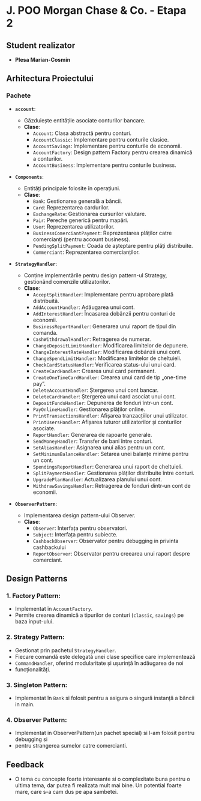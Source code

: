 # J. POO Morgan Chase & Co. - Etapa 2

## Student realizator
- **Plesa Marian-Cosmin**


## Arhitectura Proiectului

### Pachete

- **`account`**:
    - Găzduiește entitățile asociate conturilor bancare.
    - **Clase**:
        - `Account`: Clasa abstractă pentru conturi.
        - `AccountClassic`: Implementare pentru conturile clasice.
        - `AccountSavings`: Implementare pentru conturile de economii.
        - `AccountFactory`: Design pattern Factory pentru crearea dinamică a conturilor.
        - `AccountBusiness`: Implementare pentru conturile business.

- **`Components`**:
    - Entități principale folosite în operațiuni.
    - **Clase**:
        - `Bank`: Gestionarea generală a băncii.
        - `Card`: Reprezentarea cardurilor.
        - `ExchangeRate`: Gestionarea cursurilor valutare.
        - `Pair`: Pereche generică pentru mapări.
        - `User`: Reprezentarea utilizatorilor.
        - `BusinessComerciantPayment`: Reprezentarea plăților catre comercianți (pentru account business).
        - `PendingSplitPayment`: Coada de așteptare pentru plăți distribuite.
        - `Commerciant`: Reprezentarea comercianților.

- **`StrategyHandler`**:
    - Conține implementările pentru design pattern-ul Strategy, gestionând comenzile utilizatorilor.
    - **Clase**:
        - `AcceptSplitHandler`: Implementare pentru aprobare plată distribuită.
        - `AddAccountHandler`: Adăugarea unui cont.
        - `AddInterestHandler`: Încasarea dobânzii pentru conturi de economii.
        - `BusinessReportHandler`: Generarea unui raport de tipul din comanda.
        - `CashWithdrawalHandler`: Retragerea de numerar.
        - `ChangeDepositLimitHandler`: Modificarea limitelor de depunere.
        - `ChangeInterestRateHandler`: Modificarea dobânzii unui cont.
        - `ChangeSpendLimitHandler`: Modificarea limitelor de cheltuieli.
        - `CheckCardStatusHandler`: Verificarea status-ului unui card.
        - `CreateCardHandler`: Crearea unui card permanent.
        - `CreateOneTimeCardHandler`: Crearea unui card de tip „one-time pay”.
        - `DeleteAccountHandler`: Ștergerea unui cont bancar.
        - `DeleteCardHandler`: Ștergerea unui card asociat unui cont.
        - `DepositFundsHandler`: Depunerea de fonduri într-un cont.
        - `PayOnlineHandler`: Gestionarea plăților online.
        - `PrintTransactionsHandler`: Afișarea tranzacțiilor unui utilizator.
        - `PrintUsersHandler`: Afișarea tuturor utilizatorilor și conturilor asociate.
        - `ReportHandler`: Generarea de rapoarte generale.
        - `SendMoneyHandler`: Transfer de bani între conturi.
        - `SetAliasHandler`: Asignarea unui alias pentru un cont.
        - `SetMinimumBalanceHandler`: Setarea unei balanțe minime pentru un cont.
        - `SpendingsReportHandler`: Generarea unui raport de cheltuieli.
        - `SplitPaymentHandler`: Gestionarea plăților distribuite între conturi.
        - `UpgradePlanHandler`: Actualizarea planului unui cont.
        - `WithdrawSavingsHandler`: Retragerea de fonduri dintr-un cont de economii.

- **`ObserverPattern`**:
    - Implementarea design pattern-ului Observer.
    - **Clase**:
        - `Observer`: Interfața pentru observatori.
        - `Subject`: Interfața pentru subiecte.
        - `CashbackObserver`: Observator pentru debugging in privinta cashbackului
        - `ReportObserver`: Observator pentru creearea unui raport despre comerciant.

## Design Patterns

### 1. **Factory Pattern**:
- Implementat în `AccountFactory`.
- Permite crearea dinamică a tipurilor de conturi (`classic`, `savings`) pe baza input-ului.

### 2. **Strategy Pattern**:
- Gestionat prin pachetul `StrategyHandler`.
- Fiecare comandă este delegată unei clase specifice care implementează
- `CommandHandler`, oferind modularitate și ușurință în adăugarea de noi
- funcționalități.

### 3. **Singleton Pattern**:

- Implementat în `Bank` si folosit pentru a asigura o singură instanță a băncii in main.

### 4. **Observer Pattern**:

- Implementat in ObserverPattern(un pachet special) si l-am folosit pentru debugging si 
- pentru strangerea sumelor catre comercianti.

## Feedback

- O tema cu concepte foarte interesante si o complexitate buna pentru o ultima tema,
dar putea fi realizata mult mai bine. Un potential foarte mare, care s-a cam dus
pe apa sambetei.

